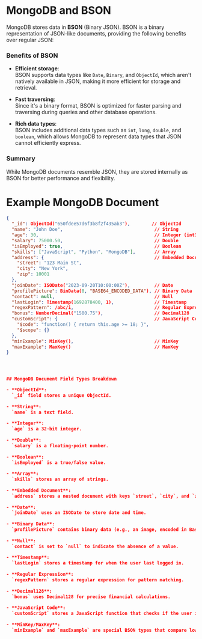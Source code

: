 # MongoDB and BSON

MongoDB stores data in **BSON** (Binary JSON). BSON is a binary representation of JSON-like documents, providing the following benefits over regular JSON:

### Benefits of BSON

- **Efficient storage**:  
  BSON supports data types like `Date`, `Binary`, and `ObjectId`, which aren't natively available in JSON, making it more efficient for storage and retrieval.

- **Fast traversing**:  
  Since it's a binary format, BSON is optimized for faster parsing and traversing during queries and other database operations.

- **Rich data types**:  
  BSON includes additional data types such as `int`, `long`, `double`, and `boolean`, which allows MongoDB to represent data types that JSON cannot efficiently express.

### Summary

While MongoDB documents resemble JSON, they are stored internally as BSON for better performance and flexibility.




# Example MongoDB Document

```json
{
  "_id": ObjectId("650fdee57d6f3b8f2f435ab3"),        // ObjectId
  "name": "John Doe",                                  // String
  "age": 30,                                           // Integer (int32)
  "salary": 75000.50,                                  // Double
  "isEmployed": true,                                  // Boolean
  "skills": ["JavaScript", "Python", "MongoDB"],       // Array
  "address": {                                         // Embedded Document (Object)
    "street": "123 Main St",
    "city": "New York",
    "zip": 10001
  },
  "joinDate": ISODate("2023-09-20T10:00:00Z"),         // Date
  "profilePicture": BinData(0, "BASE64_ENCODED_DATA"), // Binary Data
  "contact": null,                                     // Null
  "lastLogin": Timestamp(1692878400, 1),               // Timestamp
  "regexPattern": /abc/i,                              // Regular Expression
  "bonus": NumberDecimal("1500.75"),                   // Decimal128
  "customScript": {                                    // JavaScript Code
    "$code": "function() { return this.age >= 18; }",
    "$scope": {}
  },
  "minExample": MinKey(),                              // MinKey
  "maxExample": MaxKey()                               // MaxKey
}




## MongoDB Document Field Types Breakdown

- **ObjectId**:  
  `_id` field stores a unique ObjectId.
  
- **String**:  
  `name` is a text field.
  
- **Integer**:  
  `age` is a 32-bit integer.
  
- **Double**:  
  `salary` is a floating-point number.
  
- **Boolean**:  
  `isEmployed` is a true/false value.
  
- **Array**:  
  `skills` stores an array of strings.
  
- **Embedded Document**:  
  `address` stores a nested document with keys `street`, `city`, and `zip`.
  
- **Date**:  
  `joinDate` uses an ISODate to store date and time.
  
- **Binary Data**:  
  `profilePicture` contains binary data (e.g., an image, encoded in Base64).
  
- **Null**:  
  `contact` is set to `null` to indicate the absence of a value.
  
- **Timestamp**:  
  `lastLogin` stores a timestamp for when the user last logged in.
  
- **Regular Expression**:  
  `regexPattern` stores a regular expression for pattern matching.
  
- **Decimal128**:  
  `bonus` uses Decimal128 for precise financial calculations.
  
- **JavaScript Code**:  
  `customScript` stores a JavaScript function that checks if the user is 18 or older.
  
- **MinKey/MaxKey**:  
  `minExample` and `maxExample` are special BSON types that compare lower/higher than all other values.
